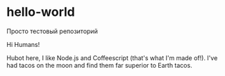 # hello-world
Просто тестовый репозиторий

<copypaste>

Hi Humans!

Hubot here, I like Node.js and Coffeescript (that's what I'm made of!).
I've had tacos on the moon and find them far superior to Earth tacos.

</copypaste>
